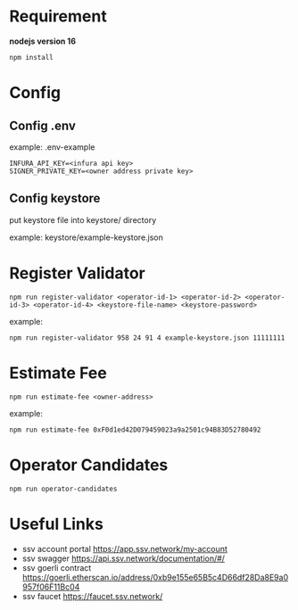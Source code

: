 # Requirement

**nodejs version 16**

```
npm install
```

# Config

## Config .env
example: .env-example
```
INFURA_API_KEY=<infura api key>
SIGNER_PRIVATE_KEY=<owner address private key>
```

## Config keystore
put keystore file into keystore/ directory

example: keystore/example-keystore.json

# Register Validator

```
npm run register-validator <operator-id-1> <operator-id-2> <operator-id-3> <operator-id-4> <keystore-file-name> <keystore-password>

```

example:
```
npm run register-validator 958 24 91 4 example-keystore.json 11111111
```

# Estimate Fee
```
npm run estimate-fee <owner-address>
```

example:
```
npm run estimate-fee 0xF0d1ed42D079459023a9a2501c94B83D52780492
```

# Operator Candidates
```
npm run operator-candidates
```

# Useful Links

- ssv account portal https://app.ssv.network/my-account
- ssv swagger https://api.ssv.network/documentation/#/
- ssv goerli contract https://goerli.etherscan.io/address/0xb9e155e65B5c4D66df28Da8E9a0957f06F11Bc04
- ssv faucet https://faucet.ssv.network/
